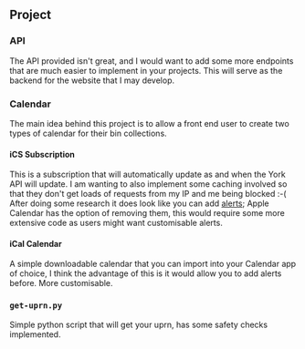 ## Project
### API
The API provided isn't great, and I would want to add some more endpoints that are much easier to implement in your projects. This will serve as the backend for the website that I may develop.
### Calendar
The main idea behind this project is to allow a front end user to create two types of calendar for their bin collections. 
#### iCS Subscription
This is a subscription that will automatically update as and when the York API will update. I am wanting to also implement some caching involved so that they don't get loads of requests from my IP and me being blocked :-(  
After doing some research it does look like you can add [alerts](https://stackoverflow.com/questions/14892422/ics-with-alert); Apple Calendar has the option of removing them, this would require some more extensive code as users might want customisable alerts.
#### iCal Calendar
A simple downloadable calendar that you can import into your Calendar app of choice, I think the advantage of this is it would allow you to add alerts before. More customisable.
### `get-uprn.py`
Simple python script that will get your uprn, has some safety checks implemented.